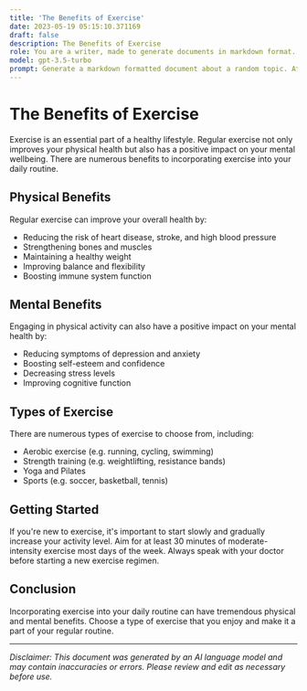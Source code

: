 ```yaml
---
title: 'The Benefits of Exercise'
date: 2023-05-19 05:15:10.371169
draft: false
description: The Benefits of Exercise
role: You are a writer, made to generate documents in markdown format. It is very important that all of the documents you generate are in valid markdown format.
model: gpt-3.5-turbo
prompt: Generate a markdown formatted document about a random topic. At the bottom, include a disclaimer explaining that the document was generated by you. The first line of the document should be the title. Make sure that the entire document is in proper markdown format, using a mix of various tags to make the document visually appealing.
---
```


# The Benefits of Exercise

Exercise is an essential part of a healthy lifestyle. Regular exercise not only improves your physical health but also has a positive impact on your mental wellbeing. There are numerous benefits to incorporating exercise into your daily routine.

## Physical Benefits

Regular exercise can improve your overall health by:

- Reducing the risk of heart disease, stroke, and high blood pressure
- Strengthening bones and muscles
- Maintaining a healthy weight
- Improving balance and flexibility
- Boosting immune system function

## Mental Benefits

Engaging in physical activity can also have a positive impact on your mental health by:

- Reducing symptoms of depression and anxiety
- Boosting self-esteem and confidence
- Decreasing stress levels
- Improving cognitive function

## Types of Exercise

There are numerous types of exercise to choose from, including:

- Aerobic exercise (e.g. running, cycling, swimming)
- Strength training (e.g. weightlifting, resistance bands)
- Yoga and Pilates
- Sports (e.g. soccer, basketball, tennis)

## Getting Started

If you're new to exercise, it's important to start slowly and gradually increase your activity level. Aim for at least 30 minutes of moderate-intensity exercise most days of the week. Always speak with your doctor before starting a new exercise regimen.

## Conclusion

Incorporating exercise into your daily routine can have tremendous physical and mental benefits. Choose a type of exercise that you enjoy and make it a part of your regular routine.

---

*Disclaimer: This document was generated by an AI language model and may contain inaccuracies or errors. Please review and edit as necessary before use.*